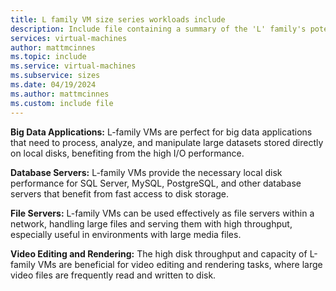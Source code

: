 ```yaml
---
title: L family VM size series workloads include
description: Include file containing a summary of the 'L' family's potential workloads.
services: virtual-machines
author: mattmcinnes
ms.topic: include
ms.service: virtual-machines
ms.subservice: sizes
ms.date: 04/19/2024
ms.author: mattmcinnes
ms.custom: include file
---
```

**Big Data Applications:** L-family VMs are perfect for big data applications that need to process, analyze, and manipulate large datasets stored directly on local disks, benefiting from the high I/O performance.

**Database Servers:** L-family VMs provide the necessary local disk performance for SQL Server, MySQL, PostgreSQL, and other database servers that benefit from fast access to disk storage.

**File Servers:** L-family VMs can be used effectively as file servers within a network, handling large files and serving them with high throughput, especially useful in environments with large media files.

**Video Editing and Rendering:** The high disk throughput and capacity of L-family VMs are beneficial for video editing and rendering tasks, where large video files are frequently read and written to disk.